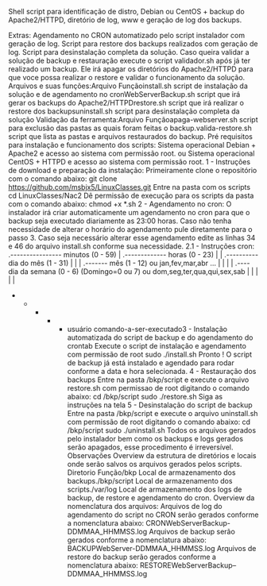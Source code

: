 Shell script para identificação de distro, Debian ou CentOS + backup do Apache2/HTTPD, diretório de log, www e geração de log dos backups.

Extras:
Agendamento no CRON automatizado pelo script instalador com geração de log.
Script para restore dos backups realizados com geração de log.
Script para desinstalação completa da solução.
Caso queira validar a solução de backup e restauração execute o script validador.sh após já ter realizado um backup. Ele irá apagar os diretórios
do Apache2/HTTPD para que voce possa realizar o restore e validar o funcionamento da solução.
Arquivos e suas funções:Arquivo Funçãoinstall.sh script de instalação da solução e de agendamento no cronWebServerBackup.sh script que irá gerar os backups do Apache2/HTTPDrestore.sh script que irá realizar o restore dos backupsuninstall.sh script para desinstalação completa da solução 
Validação da ferramenta:Arquivo Funçãoapaga-webserver.sh script para exclusão das pastas as quais foram feitas o backup.valida-restore.sh script que lista as pastas e arquivos restaurados do backup. 
Pré requisitos para instalação e funcionamento dos scripts: 
Sistema operacional Debian + Apache2 e acesso ao sistema com permissão root. ou Sistema operacional CentOS + HTTPD e acesso ao sistema
com permissão root. 
1 - Instruções de download e preparação da instalação: 
Primeiramente clone o repositório com o comando abaixo:
git clone https://github.com/msbjx5/LinuxClasses.git
Entre na pasta com os scripts
cd LinuxClasses/Nac2
Dê permissão de execução para os scripts da pasta com o comando abaixo:
chmod +x *.sh
2 - Agendamento no cron: 
O instalador irá criar automaticamente um agendamento no cron para que o backup seja executado diariamente as 23:00 horas.
Caso não tenha necessidade de alterar o horário do agendamento pule diretamente para o passo 3.
Caso seja necessário alterar esse agendamento edite as linhas 34 e 46 do arquivo install.sh conforme sua necessidade.
2.1 - Instruções cron: 
.---------------- minutos (0 - 59)
| .------------- horas (0 - 23)
| | .---------- dia do mês (1 - 31)
| | | .------- mês (1 - 12) ou jan,fev,mar,abr ...
| | | | .---- dia da semana (0 - 6) (Domingo=0 ou 7) ou dom,seg,ter,qua,qui,sex,sab
| | | | |
* * * * * usuário comando-a-ser-executado3 - Instalação automatizada do script de backup e do
agendamento do crontab 
Execute o script de instalação e agendamento com permissão de root
sudo ./install.sh
Pronto !
O script de backup já está instalado e agendado para rodar conforme a data e hora selecionada.
4 - Restauração dos backups 
Entre na pasta /bkp/script e execute o arquivo restore.sh com permissao de root digitando o comando abaixo:
cd /bkp/script
sudo ./restore.sh
Siga as instruções na tela
5 - Desinstalação do script de backup 
Entre na pasta /bkp/script e execute o arquivo uninstall.sh com permissão de root digitando o comando abaixo:
cd /bkp/script
sudo ./uninstall.sh
Todos os arquivos gerados pelo instalador bem como os backups e logs gerados serão apagados, esse procedimento é irreversível.
Observações 
Overview da estrutura de diretórios e locais onde serão salvos os arquivos gerados pelos scripts.
Diretorio Função/bkp Local de armazenamento dos backups./bkp/script Local de armazenamento dos scripts./var/log Local de armazenamento dos logs de backup, de restore e agendamento do cron. 
Overview da nomenclatura dos arquivos:
Arquivos de log do agendamento do script no CRON serão gerados conforme a nomenclatura abaixo:
CRONWebServerBackup-DDMMAA_HHMMSS.log
Arquivos de backup serão gerados conforme a nomenclatura abaixo:
BACKUPWebServer-DDMMAA_HHMMSS.log
Arquivos de restore do backup serão gerados conforme a nomenclatura abaixo:
RESTOREWebServerBackup–DDMMAA_HHMMSS.log